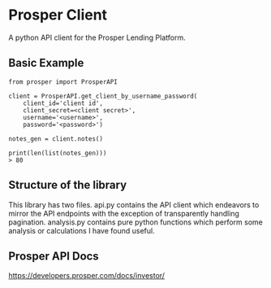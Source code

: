 # Prosper Client

A python API client for the Prosper Lending Platform.


## Basic Example

```
from prosper import ProsperAPI

client = ProsperAPI.get_client_by_username_password(
    client_id='client id',
    client_secret=<client secret>',
    username='<username>',
    password='<password>')

notes_gen = client.notes()

print(len(list(notes_gen)))
> 80
```

## Structure of the library

This library has two files. api.py contains the API client which endeavors to mirror the API endpoints with the exception of transparently handling pagination. analysis.py contains pure python functions which perform some analysis or calculations I have found useful.


## Prosper API Docs

https://developers.prosper.com/docs/investor/
